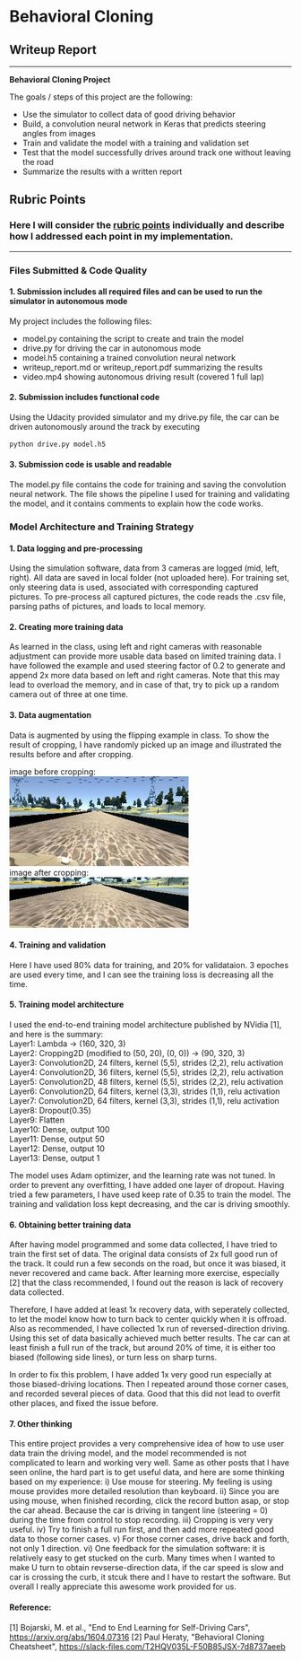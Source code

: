# **Behavioral Cloning** 

## Writeup Report


---

**Behavioral Cloning Project**

The goals / steps of this project are the following:
* Use the simulator to collect data of good driving behavior
* Build, a convolution neural network in Keras that predicts steering angles from images
* Train and validate the model with a training and validation set
* Test that the model successfully drives around track one without leaving the road
* Summarize the results with a written report


[//]: # (Image References)

[image1]: sample_images/before_cropping.jpg "Before cropping"
[image2]: sample_images/after_cropping.jpg "After cropping"

## Rubric Points
### Here I will consider the [rubric points](https://review.udacity.com/#!/rubrics/432/view) individually and describe how I addressed each point in my implementation.  

---
### Files Submitted & Code Quality

#### 1. Submission includes all required files and can be used to run the simulator in autonomous mode

My project includes the following files:
* model.py containing the script to create and train the model
* drive.py for driving the car in autonomous mode
* model.h5 containing a trained convolution neural network 
* writeup_report.md or writeup_report.pdf summarizing the results
* video.mp4 showing autonomous driving result (covered 1 full lap)

#### 2. Submission includes functional code
Using the Udacity provided simulator and my drive.py file, the car can be driven autonomously around the track by executing 
```sh
python drive.py model.h5
```

#### 3. Submission code is usable and readable

The model.py file contains the code for training and saving the convolution neural network. The file shows the pipeline I used for training and validating the model, and it contains comments to explain how the code works.

### Model Architecture and Training Strategy

#### 1. Data logging and pre-processing
Using the simulation software, data from 3 cameras are logged (mid, left, right). All data are saved in local folder (not uploaded here). For training set, only steering data is used, associated with corresponding captured pictures. To pre-process all captured pictures, the code reads the .csv file, parsing paths of pictures, and loads to local memory.

#### 2. Creating more training data
As learned in the class, using left and right cameras with reasonable adjustment can provide more usable data based on limited training data. I have followed the example and used steering factor of 0.2 to generate and append 2x more data based on left and right cameras. Note that this may lead to overload the memory, and in case of that, try to pick up a random camera out of three at one time. 

#### 3. Data augmentation
Data is augmented by using the flipping example in class. To show the result of cropping, I have randomly picked up an image and illustrated the results before and after cropping. <br />

image before cropping: <br />
![alt text][image1] <br />
image after cropping: <br />
![alt text][image2] <br />



#### 4. Training and validation
Here I have used 80% data for training, and 20% for validataion. 3 epoches are used every time, and I can see the training loss is decreasing all the time.

#### 5. Training model architecture
I used the end-to-end training model architecture published by NVidia [1], and here is the summary: <br />
Layer1: Lambda -> (160, 320, 3) <br />
Layer2: Cropping2D (modified to (50, 20), (0, 0)) -> (90, 320, 3) <br />
Layer3: Convolution2D, 24 filters, kernel (5,5), strides (2,2), relu activation <br />
Layer4: Convolution2D, 36 filters, kernel (5,5), strides (2,2), relu activation <br />
Layer5: Convolution2D, 48 filters, kernel (5,5), strides (2,2), relu activation <br />
Layer6: Convolution2D, 64 filters, kernel (3,3), strides (1,1), relu activation <br />
Layer7: Convolution2D, 64 filters, kernel (3,3), strides (1,1), relu activation <br />
Layer8: Dropout(0.35) <br />
Layer9: Flatten <br />
Layer10: Dense, output 100 <br />
Layer11: Dense, output 50 <br />
Layer12: Dense, output 10 <br />
Layer13: Dense, output 1 <br />

The model uses Adam optimizer, and the learning rate was not tuned. In order to prevent any overfitting, I have added one layer of dropout. Having tried a few parameters, I have used keep rate of 0.35 to train the model. The training and validation loss kept decreasing, and the car is driving smoothly.

#### 6. Obtaining better training data
After having model programmed and some data collected, I have tried to train the first set of data. The original data consists of 2x full good run of the track. It could run a few seconds on the road, but once it was biased, it never recovered and came back. After learning more exercise, especially [2] that the class recommended, I found out the reason is lack of recovery data collected. 

Therefore, I have added at least 1x recovery data, with seperately collected, to let the model know how to turn back to center quickly when it is offroad. Also as recommended, I have collected 1x run of reversed-direction driving. Using this set of data basically achieved much better results. The car can at least finish a full run of the track, but around 20% of time, it is either too biased (following side lines), or turn less on sharp turns. 

In order to fix this problem, I have added 1x very good run especially at those biased-driving locations. Then I repeated around those corner cases, and recorded several pieces of data. Good that this did not lead to overfit other places, and fixed the issue before. 

#### 7. Other thinking
This entire project provides a very comprehensive idea of how to use user data train the driving model, and the model recommended is not complicated to learn and working very well. Same as other posts that I have seen online, the hard part is to get useful data, and here are some thinking based on my experience:
i) Use mouse for steering. My feeling is using mouse provides more detailed resolution than keyboard.
ii) Since you are using mouse, when finished recording, click the record button asap, or stop the car ahead. Because the car is driving in tangent line (steering = 0) during the time from control to stop recording.
iii) Cropping is very very useful. 
iv) Try to finish a full run first, and then add more repeated good data to those corner cases.
v) For those corner cases, drive back and forth, not only 1 direction.
vi) One feedback for the simulation software: it is relatively easy to get stucked on the curb. Many times when I wanted to make U turn to obtain revserse-direction data, if the car speed is slow and car is crossing the curb, it stcuk there and I have to restart the software. But overall I really appreciate this awesome work provided for us.

#### Reference:
[1] Bojarski, M. et al., "End to End Learning for Self-Driving Cars", https://arxiv.org/abs/1604.07316
[2] Paul Heraty, "Behavioral Cloning Cheatsheet", https://slack-files.com/T2HQV035L-F50B85JSX-7d8737aeeb
